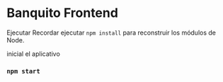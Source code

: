 # Banquito Frontend

Ejecutar 
Recordar ejecutar `npm install` para reconstruir los módulos de Node.

inicial el aplicativo 

### `npm start`




